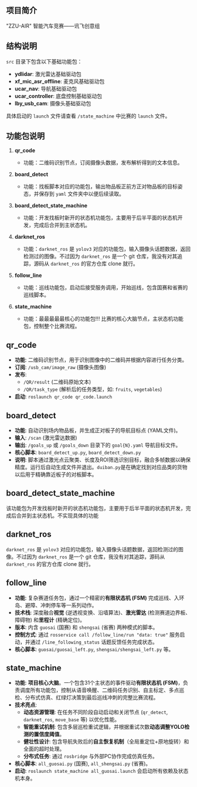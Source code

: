 ## 项目简介

"ZZU-AIR" 智能汽车竞赛——讯飞创意组


## 结构说明

`src` 目录下包含以下基础功能包：

- **ydlidar**: 激光雷达基础驱动包
- **xf_mic_asr_offline**: 麦克风基础驱动包
- **ucar_nav**: 导航基础驱动包
- **ucar_controller**: 底盘控制基础驱动包
- **lby_usb_cam**: 摄像头基础驱动包

具体启动的 `launch` 文件请查看 `/state_machine` 中比赛的 `launch` 文件。

## 功能包说明

1. **qr_code**
   - 功能：二维码识别节点，订阅摄像头数据，发布解析得到的文本信息。

2. **board_detect**
   - 功能：找板脚本对应的功能包，输出物品板正前方正对物品板的目标姿态，并保存到 `yaml` 文件夹中以便后续读取。

3. **board_detect_state_machine**
   - 功能：开发找板时新开的状态机功能包，主要用于后半平面的状态机开发，完成后合并到主状态机。

4. **darknet_ros**
   - 功能：`darknet_ros` 是 `yolov3` 对应的功能包，输入摄像头话题数据，返回检测过的图像。不过因为 `darknet_ros` 是一个 git 仓库，我没有对其追踪，源码从 `darknet_ros` 的官方仓库 clone 就行。

5. **follow_line**
   - 功能：巡线功能包，启动后接受服务调用，开始巡线，包含国赛和省赛的巡线脚本。

6. **state_machine**
   - 功能：最最最最最核心的功能包!!! 比赛的核心大脑节点，主状态机功能包，控制整个比赛流程。

## qr_code

- **功能**: 二维码识别节点，用于识别图像中的二维码并根据内容进行任务分类。
- **订阅**: `/usb_cam/image_raw` (摄像头图像)
- **发布**: 
  - `/QR/result` (二维码原始文本)
  - `/QR/task_type` (解析后的任务类型，如: `fruits`, `vegetables`)
- **启动**: `roslaunch qr_code qr_code.launch`

## board_detect

- **功能**: 自动识别场内物品板，并生成正对板子的导航目标点 (YAML文件)。
- **输入**: `/scan` (激光雷达数据)
- **输出**: `/goals_up` 或 `/goals_down` 目录下的 `goal{N}.yaml` 导航目标文件。
- **核心脚本**: `board_detect_up.py`, `board_detect_down.py`
- **说明**: 脚本通过激光点云聚类、长度及ROI筛选识别目标，融合多帧数据以确保精度。运行后自动生成文件并退出。`duiban.py`是在确定找到对应品类的货物以后用于精确靠近板子的对板脚本。


## board_detect_state_machine
该功能包为开发找板时新开的状态机功能包，主要用于后半平面的状态机开发，完成后合并到主状态机。不实现具体的功能


## darknet_ros
`darknet_ros` 是 `yolov3` 对应的功能包，输入摄像头话题数据，返回检测过的图像。不过因为 `darknet_ros` 是一个 git 仓库，我没有对其追踪，源码从 `darknet_ros` 的官方仓库 clone 就行。


## follow_line

- **功能**: 复杂赛道任务包，通过一个精密的**有限状态机 (FSM)** 完成巡线、入环岛、避障、冲刺停车等一系列动作。
- **技术栈**: 深度融合**视觉** (逆透视变换、沿墙算法)、**激光雷达** (检测赛道边界板、障碍物) 和**里程计** (精确定位)。
- **版本**: 内含 `guosai` (国赛) 和 `shengsai` (省赛) 两种模式的脚本。
- **控制方式**: 通过 `rosservice call /follow_line/run "data: true"` 服务启动，并通过 `/line_following_status` 话题反馈任务完成状态。
- **核心脚本**: `guosai/guosai_left.py`, `shengsai/shengsai_left.py` 等。


## state_machine

- **功能**: **项目核心大脑**。一个包含31个主状态的事件驱动**有限状态机 (FSM)**，负责调度所有功能包，控制从语音唤醒、二维码任务识别、自主标定、多点巡检、分布式仿真、红绿灯决策到最后巡线冲刺的完整比赛流程。
- **技术亮点**:
    - **动态资源管理**: 在任务不同阶段自动启动和关闭节点 (`qr_detect`, `darknet_ros`, `move_base` 等) 以优化性能。
    - **智能重试机制**: 包含多层巡检重试逻辑，并根据重试次数**动态调整YOLO检测的置信度阈值**。
    - **健壮性设计**: 包含导航失败后的**自主恢复机制**（全局重定位+原地旋转）和全面的超时处理。
    - **分布式任务**: 通过 `rosbridge` 与外部PC协作完成仿真任务。
- **核心脚本**: `all_guosai.py` (国赛), `all_shengsai.py` (省赛)。
- **启动**: `roslaunch state_machine all_guosai.launch` 会启动所有依赖及状态机本身。
